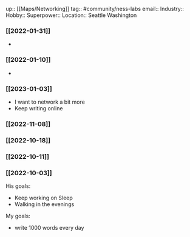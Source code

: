 up:: [[Maps/Networking]]
tag:: #community/ness-labs 
email:: 
Industry::
Hobby::
Superpower::
Location:: Seattle Washington

### [[2022-01-31]]
- 

### [[2022-01-10]]
- 

### [[2023-01-03]]
- I want to network a bit more
- Keep writing online

### [[2022-11-08]]

### [[2022-10-18]]



### [[2022-10-11]]



### [[2022-10-03]]

His goals:
- Keep working on Sleep
- Walking in the evenings

My goals:
- write 1000 words every day

